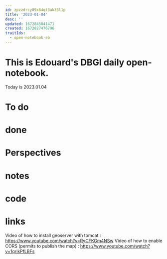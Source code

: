 ```yaml
---
id: zpzzdrcy89x64qt3ak35l1p
title: '2023-01-04'
desc: ''
updated: 1672845841471
created: 1672827476796
traitIds:
  - open-notebook-eb
---
```


# This is Edouard's DBGI daily open-notebook.

Today is 2023.01.04

# To do

# done

# Perspectives

# notes

# code

# links
Video of how to install geoserver with tomcat : https://www.youtube.com/watch?v=RyCFKGm4NSw
Video of how to enable CORS (permits to publish the map) : https://www.youtube.com/watch?v=1qrikPfLBFs

